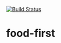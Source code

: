 [![Build Status](https://travis-ci.org/risper-kemunto/food-first.svg?branch=ft-delete-order-#160605330)](https://travis-ci.org/risper-kemunto/food-first)


# food-first

